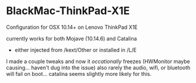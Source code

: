 # BlackMac-ThinkPad-X1E
Configuration for OSX 10.14+ on Lenovo ThinkPad X1E

currently works for both Mojave (10.14.6) and Catalina
  - either injected from /kext/Other or installed in /L/E
  
I made a couple tweaks and now it *occationally* freezes (HWMonitor maybe causing... haven't dug into the issue)
also rarely the audio, wifi, or bluetooth will fail on boot... catalina seems slightly more likely for this.
